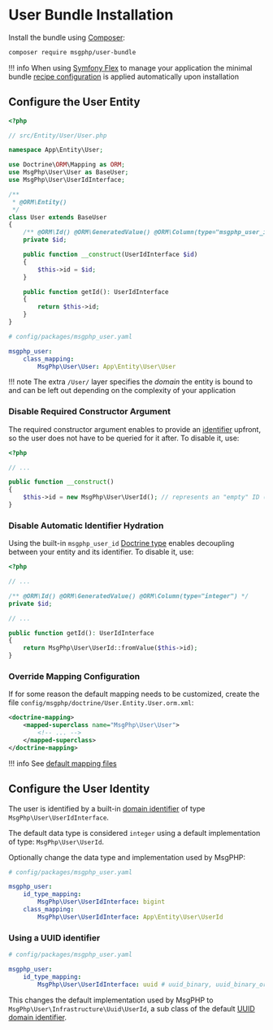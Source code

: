 # User Bundle Installation

Install the bundle using [Composer]:

```bash
composer require msgphp/user-bundle
```

!!! info
    When using [Symfony Flex] to manage your application the minimal bundle [recipe configuration] is applied
    automatically upon installation
    
## Configure the User Entity

```php
<?php

// src/Entity/User/User.php

namespace App\Entity\User;

use Doctrine\ORM\Mapping as ORM;
use MsgPhp\User\User as BaseUser;
use MsgPhp\User\UserIdInterface;

/**
 * @ORM\Entity()
 */
class User extends BaseUser
{
    /** @ORM\Id() @ORM\GeneratedValue() @ORM\Column(type="msgphp_user_id", length=191) */
    private $id;

    public function __construct(UserIdInterface $id)
    {
        $this->id = $id;
    }

    public function getId(): UserIdInterface
    {
        return $this->id;
    }
}
```

```yaml
# config/packages/msgphp_user.yaml

msgphp_user:
    class_mapping:
        MsgPhp\User\User: App\Entity\User\User
```

!!! note
    The extra `/User/` layer specifies the _domain_ the entity is bound to and can be left out depending on the
    complexity of your application

### Disable Required Constructor Argument

The required constructor argument enables to provide an [identifier](../../ddd/identifiers.md) upfront, so the user does
not have to be queried for it after. To disable it, use:

```php
<?php

// ...

public function __construct()
{
    $this->id = new MsgPhp\User\UserId(); // represents an "empty" ID (i.e. "new")
}
```

### Disable Automatic Identifier Hydration

Using the built-in `msgphp_user_id` [Doctrine type](../../infrastructure/doctrine-dbal.md#domain-identifier-type)
enables decoupling between your entity and its identifier. To disable it, use:

```php
<?php

// ...

/** @ORM\Id() @ORM\GeneratedValue() @ORM\Column(type="integer") */
private $id;

// ...

public function getId(): UserIdInterface
{
    return MsgPhp\User\UserId::fromValue($this->id);
}
```

### Override Mapping Configuration

If for some reason the default mapping needs to be customized, create the file `config/msgphp/doctrine/User.Entity.User.orm.xml`:

```xml
<doctrine-mapping>
    <mapped-superclass name="MsgPhp\User\User">
        <!-- ... -->    
    </mapped-superclass>
</doctrine-mapping>
```

!!! info
    See [default mapping files](https://github.com/msgphp/user/tree/master/Infra/Doctrine/Resources/dist-mapping)

## Configure the User Identity

The user is identified by a built-in [domain identifier](../../ddd/identifiers.md) of type `MsgPhp\User\UserIdInterface`.

The default data type is considered `integer` using a default implementation of type: `MsgPhp\User\UserId`.

Optionally change the data type and implementation used by MsgPHP:

```yaml
# config/packages/msgphp_user.yaml

msgphp_user:
    id_type_mapping:
        MsgPhp\User\UserIdInterface: bigint
    class_mapping:
        MsgPhp\User\UserIdInterface: App\Entity\User\UserId
```

### Using a UUID identifier

```yaml
# config/packages/msgphp_user.yaml

msgphp_user:
    id_type_mapping:
        MsgPhp\User\UserIdInterface: uuid # uuid_binary, uuid_binary_ordered_time
```

This changes the default implementation used by MsgPHP to `MsgPhp\User\Infrastructure\Uuid\UserId`, a sub class of the default [UUID domain identifier](../../infrastructure/uuid.md#domain-identifier).

[Composer]: https://getcomposer.org
[Symfony Flex]: https://symfony.com/doc/current/setup/flex.html
[recipe configuration]: https://github.com/symfony/recipes-contrib/tree/master/msgphp/user-bundle
